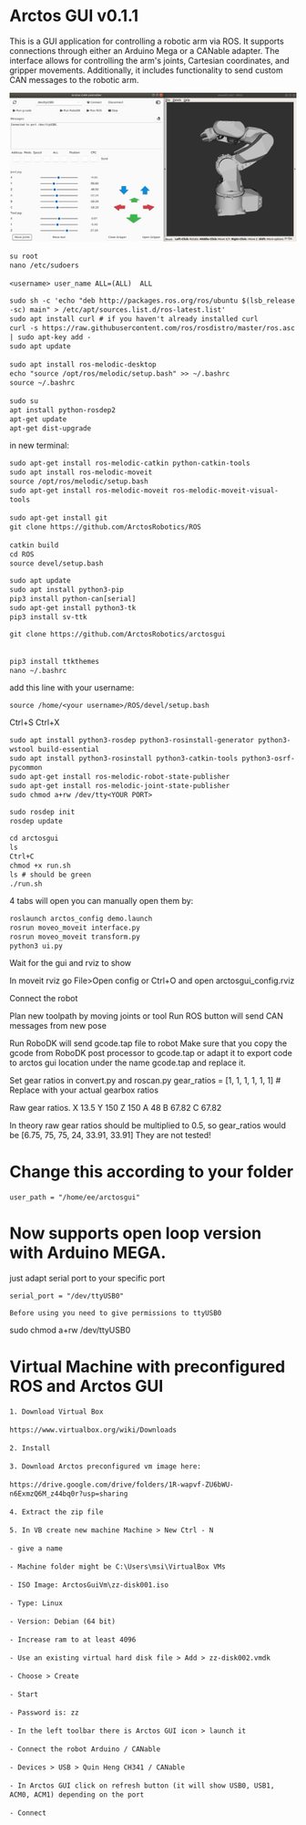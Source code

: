# Arctos GUI v0.1.1 
This is a GUI application for controlling a robotic arm via ROS. It supports connections through either an Arduino Mega or a CANable adapter. The interface allows for controlling the arm's joints, Cartesian coordinates, and gripper movements. Additionally, it includes functionality to send custom CAN messages to the robotic arm.

![arctosgui.png](/arctosgui.png)

```
su root 
nano /etc/sudoers

<username> user_name ALL=(ALL)  ALL
```
```
sudo sh -c 'echo "deb http://packages.ros.org/ros/ubuntu $(lsb_release -sc) main" > /etc/apt/sources.list.d/ros-latest.list'
sudo apt install curl # if you haven't already installed curl
curl -s https://raw.githubusercontent.com/ros/rosdistro/master/ros.asc | sudo apt-key add -
sudo apt update

sudo apt install ros-melodic-desktop 
echo "source /opt/ros/melodic/setup.bash" >> ~/.bashrc
source ~/.bashrc

sudo su 
apt install python-rosdep2 
apt-get update
apt-get dist-upgrade
```
in new terminal: 
```
sudo apt-get install ros-melodic-catkin python-catkin-tools 
sudo apt install ros-melodic-moveit
source /opt/ros/melodic/setup.bash 
sudo apt-get install ros-melodic-moveit ros-melodic-moveit-visual-tools 

sudo apt-get install git
git clone https://github.com/ArctosRobotics/ROS

catkin build 
cd ROS 
source devel/setup.bash 
```
```
sudo apt update
sudo apt install python3-pip
pip3 install python-can[serial]
sudo apt-get install python3-tk
pip3 install sv-ttk
 ```
```
git clone https://github.com/ArctosRobotics/arctosgui


pip3 install ttkthemes
nano ~/.bashrc
```
add this line with your username: 
```
source /home/<your username>/ROS/devel/setup.bash 
```
Ctrl+S
Ctrl+X
```
sudo apt install python3-rosdep python3-rosinstall-generator python3-wstool build-essential 
sudo apt install python3-rosinstall python3-catkin-tools python3-osrf-pycommon
sudo apt-get install ros-melodic-robot-state-publisher 
sudo apt-get install ros-melodic-joint-state-publisher 
sudo chmod a+rw /dev/tty<YOUR PORT> 
```

```
sudo rosdep init
rosdep update
```
```
cd arctosgui 
ls 
Ctrl+C
chmod +x run.sh 
ls # should be green 
./run.sh 
```
4 tabs will open 
you can manually open them by: 
```
roslaunch arctos_config demo.launch 
rosrun moveo_moveit interface.py 
rosrun moveo_moveit transform.py 
python3 ui.py 
```
Wait for the gui and rviz to show 

In moveit rviz go File>Open config or Ctrl+O and open 
arctosgui_config.rviz

Connect the robot 

Plan new toolpath by moving joints or tool
Run ROS button will send CAN messages from new pose 

Run RoboDK will send gcode.tap file to robot 
Make sure that you copy the gcode from RoboDK post processor to gcode.tap or adapt it to export code to arctos gui location under the name gcode.tap and replace it. 

Set gear ratios in convert.py and roscan.py 
gear_ratios = [1, 1, 1, 1, 1, 1]  # Replace with your actual gearbox ratios

Raw gear ratios. 
X  13.5
Y  150
Z  150
A  48
B  67.82
C  67.82

In theory raw gear ratios should be multiplied to 0.5, so gear_ratios would be
[6.75, 75, 75, 24, 33.91, 33.91]
They are not tested! 

# Change this according to your folder 
```
user_path = "/home/ee/arctosgui"
```


# Now supports open loop version with Arduino MEGA. 
just adapt serial port to your specific port 

```
serial_port = "/dev/ttyUSB0"
```
```
Before using you need to give permissions to ttyUSB0
```
sudo chmod a+rw /dev/ttyUSB0

# Virtual Machine with preconfigured ROS and Arctos GUI
```
1. Download Virtual Box 

https://www.virtualbox.org/wiki/Downloads

2. Install 

3. Download Arctos preconfigured vm image here: 

https://drive.google.com/drive/folders/1R-wapvf-ZU6bWU-n6ExmzQ6M_z44bq0r?usp=sharing

4. Extract the zip file  

5. In VB create new machine Machine > New Ctrl - N 

- give a name 

- Machine folder might be C:\Users\msi\VirtualBox VMs 

- ISO Image: ArctosGuiVm\zz-disk001.iso

- Type: Linux 

- Version: Debian (64 bit)

- Increase ram to at least 4096

- Use an existing virtual hard disk file > Add > zz-disk002.vmdk

- Choose > Create 

- Start 

- Password is: zz 

- In the left toolbar there is Arctos GUI icon > launch it 

- Connect the robot Arduino / CANable 

- Devices > USB > Quin Heng CH341 / CANable 

- In Arctos GUI click on refresh button (it will show USB0, USB1, ACM0, ACM1) depending on the port 

- Connect 

```
